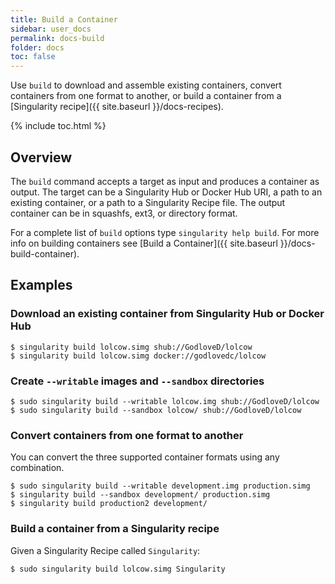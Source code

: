 ```yaml
---
title: Build a Container
sidebar: user_docs
permalink: docs-build
folder: docs
toc: false
---
```


Use `build` to download and assemble existing containers, convert containers from one format to another, or build a container from a [Singularity recipe]({{ site.baseurl }}/docs-recipes). 

{% include toc.html %}

## Overview
The `build` command accepts a target as input and produces a container as output.  The target can be a Singularity Hub or Docker Hub URI, a path to an existing container, or a path to a Singularity Recipe file.  The output container can be in squashfs, ext3, or directory format.  

For a complete list of `build` options type `singularity help build`.  For more info on building containers see [Build a Container]({{ site.baseurl }}/docs-build-container).

## Examples 
### Download an existing container from Singularity Hub or Docker Hub

```
$ singularity build lolcow.simg shub://GodloveD/lolcow
$ singularity build lolcow.simg docker://godlovedc/lolcow
```

### Create `--writable` images and `--sandbox` directories

```
$ sudo singularity build --writable lolcow.img shub://GodloveD/lolcow
$ sudo singularity build --sandbox lolcow/ shub://GodloveD/lolcow
```

### Convert containers from one format to another
You can convert the three supported container formats using any combination.
```
$ sudo singularity build --writable development.img production.simg
$ singularity build --sandbox development/ production.simg
$ singularity build production2 development/
```

### Build a container from a Singularity recipe
Given a Singularity Recipe called `Singularity`: 

```
$ sudo singularity build lolcow.simg Singularity 
```

<script>
// Without this, pagination links to exec under repeated build section
$(document).ready(function() {
    $(".next-button").closest('a').attr('href', '{{ site.baseurl }}/docs-recipes')
})
</script>
